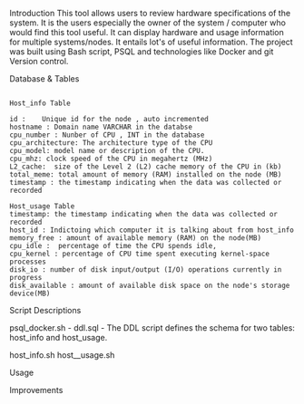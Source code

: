 Introduction
This tool allows users to review hardware specifications of the system. It is the users especially the owner of the system / computer who would find this tool useful. It can display hardware and usage information for multiple systems/nodes. It entails lot's of useful information. The project was built using Bash script, PSQL and technologies like Docker and git Version control.

Database & Tables
```

Host_info Table

id :    Unique id for the node , auto incremented 
hostname : Domain name VARCHAR in the databse 
cpu_number : Nunber of CPU , INT in the database
cpu_architecture: The architecture type of the CPU 
cpu_model: model name or description of the CPU.
cpu_mhz: clock speed of the CPU in megahertz (MHz)
L2_cache:  size of the Level 2 (L2) cache memory of the CPU in (kb)
total_meme: total amount of memory (RAM) installed on the node (MB)
timestamp : the timestamp indicating when the data was collected or recorded

Host_usage Table
timestamp: the timestamp indicating when the data was collected or recorded
host_id : Indictoing which computer it is talking about from host_info
memory_free : amount of available memory (RAM) on the node(MB)
cpu_idle :  percentage of time the CPU spends idle, 
cpu_kernel : percentage of CPU time spent executing kernel-space processes 
disk_io : number of disk input/output (I/O) operations currently in progress
disk_available : amount of available disk space on the node's storage device(MB)

```
Script Descriptions

psql_docker.sh - 
ddl.sql - The DDL script defines the schema for two tables: host_info and host_usage.

host_info.sh
host__usage.sh


Usage 


Improvements

